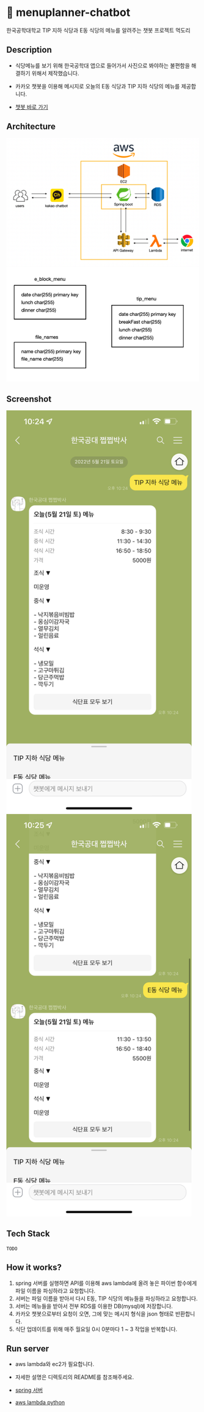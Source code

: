 # 🍚 menuplanner-chatbot
한국공학대학교 TIP 지하 식당과 E동 식당의 메뉴를 알려주는 챗봇 프로젝트 먹도리

## Description
- 식당메뉴를 보기 위해 한국공학대 앱으로 들어가서 사진으로 봐야하는 불편함을 해결하기 위해서 제작했습니다.
- 카카오 챗봇을 이용해 메시지로 오늘의 E동 식당과 TIP 지하 식당의 메뉴를 제공합니다.

- [챗봇 바로 가기](https://pf.kakao.com/_hwWLb)

## Architecture
<img src="./images/architecture.png">
<img src="./images/database_architecture.png">

## Screenshot
<div>
  <img height=1050 src="./images/tip.png">
  <img height=1050 src="./images/eblock.png">
</div>

## Tech Stack
```
TODO
```
## How it works?

1. spring 서버를 실행하면 API를 이용해 aws lambda에 올려 놓은 파이썬 함수에게 파일 이름을 파싱하라고 요청합니다.
2. 서버는 파일 이름을 받아서 다시 E동, TIP 식당의 메뉴들을 파싱하라고 요청합니다.
3. 서버는 메뉴들을 받아서 전부 RDS를 이용한 DB(mysql)에 저장합니다.
4. 카카오 챗봇으로부터 요청이 오면, 그에 맞는 메시지 형식을 json 형태로 반환합니다.
5. 식단 업데이트를 위해 매주 월요일 0시 0분마다 1 ~ 3 작업을 반복합니다.

## Run server

- aws lambda와 ec2가 필요합니다.
- 자세한 설명은 디렉토리의 README를 참조해주세요.

- [spring 서버](https://github.com/somewheregreeny/menuplanner-chatbot/tree/main/menuplanner-chatbot-api)
- [aws lambda python](https://github.com/somewheregreeny/menuplanner-chatbot/tree/main/aws-rambda-python)
